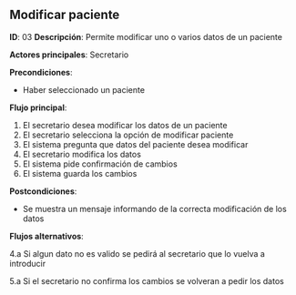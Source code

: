 ## Modificar paciente

**ID**: 03
**Descripción**: Permite modificar uno o varios datos de un paciente

**Actores principales**: Secretario

**Precondiciones**:
* Haber seleccionado un paciente

**Flujo principal**:
1. El secretario desea modificar los datos de un paciente
2. El secretario selecciona la opción de modificar paciente
3. El sistema pregunta que datos del paciente desea modificar
4. El secretario modifica los datos
5. El sistema pide confirmación de cambios
6. El sistema guarda los cambios

**Postcondiciones**:

* Se muestra un mensaje informando de la correcta modificación de los datos

**Flujos alternativos**:

4.a Si algun dato no es valido se pedirá al secretario que lo vuelva a introducir

5.a Si el secretario no confirma los cambios se volveran a pedir los datos
